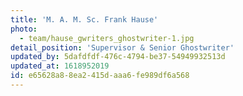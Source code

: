 ```yaml
---
title: 'M. A. M. Sc. Frank Hause'
photo:
  - team/hause_gwriters_ghostwriter-1.jpg
detail_position: 'Supervisor & Senior Ghostwriter'
updated_by: 5dafdfdf-476c-4794-be37-54949932513d
updated_at: 1618952019
id: e65628a8-8ea2-415d-aaa6-fe989df6a568
---
```

